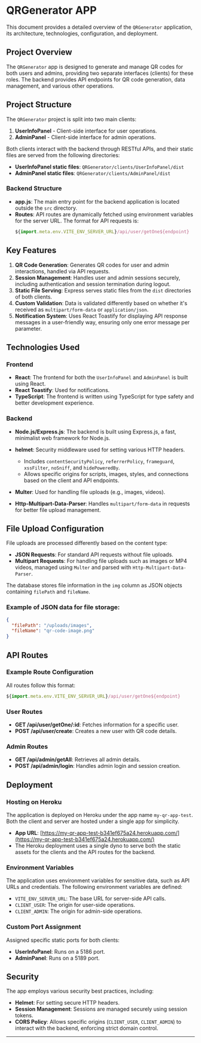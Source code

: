 
# QRGenerator APP

This document provides a detailed overview of the `QRGenerator` application, its architecture, technologies, configuration, and deployment.

## Project Overview

The `QRGenerator` app is designed to generate and manage QR codes for both users and admins, providing two separate interfaces (clients) for these roles. The backend provides API endpoints for QR code generation, data management, and various other operations.

## Project Structure

The `QRGenerator` project is split into two main clients:

1. **UserInfoPanel** - Client-side interface for user operations.
2. **AdminPanel** - Client-side interface for admin operations.

Both clients interact with the backend through RESTful APIs, and their static files are served from the following directories:

- **UserInfoPanel static files**: `QRGenerator/clients/UserInfoPanel/dist`
- **AdminPanel static files**: `QRGenerator/clients/AdminPanel/dist`

### Backend Structure

- **app.js**: The main entry point for the backend application is located outside the `src` directory.
- **Routes**: API routes are dynamically fetched using environment variables for the server URL. The format for API requests is: 
  ```js
  ${import.meta.env.VITE_ENV_SERVER_URL}/api/user/getOne${endpoint}
  ```

## Key Features

1. **QR Code Generation**: Generates QR codes for user and admin interactions, handled via API requests.
2. **Session Management**: Handles user and admin sessions securely, including authentication and session termination during logout.
3. **Static File Serving**: Express serves static files from the `dist` directories of both clients.
4. **Custom Validation**: Data is validated differently based on whether it's received as `multipart/form-data` or `application/json`.
5. **Notification System**: Uses React Toastify for displaying API response messages in a user-friendly way, ensuring only one error message per parameter.

## Technologies Used

### Frontend

- **React**: The frontend for both the `UserInfoPanel` and `AdminPanel` is built using React.
- **React Toastify**: Used for notifications.
- **TypeScript**: The frontend is written using TypeScript for type safety and better development experience.

### Backend

- **Node.js/Express.js**: The backend is built using Express.js, a fast, minimalist web framework for Node.js.
- **helmet**: Security middleware used for setting various HTTP headers.
  - Includes `contentSecurityPolicy`, `referrerPolicy`, `frameguard`, `xssFilter`, `noSniff`, and `hidePoweredBy`.
  - Allows specific origins for scripts, images, styles, and connections based on the client and API endpoints.

- **Multer**: Used for handling file uploads (e.g., images, videos).
- **Http-Multipart-Data-Parser**: Handles `multipart/form-data` in requests for better file upload management.

## File Upload Configuration

File uploads are processed differently based on the content type:

- **JSON Requests**: For standard API requests without file uploads.
- **Multipart Requests**: For handling file uploads such as images or MP4 videos, managed using `Multer` and parsed with `Http-Multipart-Data-Parser`.

The database stores file information in the `img` column as JSON objects containing `filePath` and `fileName`.

### Example of JSON data for file storage:

```json
{
  "filePath": "/uploads/images",
  "fileName": "qr-code-image.png"
}
```

## API Routes

### Example Route Configuration

All routes follow this format:
```js
${import.meta.env.VITE_ENV_SERVER_URL}/api/user/getOne${endpoint}
```

### User Routes

- **GET /api/user/getOne/:id**: Fetches information for a specific user.
- **POST /api/user/create**: Creates a new user with QR code details.

### Admin Routes

- **GET /api/admin/getAll**: Retrieves all admin details.
- **POST /api/admin/login**: Handles admin login and session creation.

## Deployment

### Hosting on Heroku

The application is deployed on Heroku under the app name `my-qr-app-test`. Both the client and server are hosted under a single app for simplicity.

- **App URL**: [https://my-qr-app-test-b341ef675a24.herokuapp.com/](https://my-qr-app-test-b341ef675a24.herokuapp.com/)
- The Heroku deployment uses a single dyno to serve both the static assets for the clients and the API routes for the backend.

### Environment Variables

The application uses environment variables for sensitive data, such as API URLs and credentials. The following environment variables are defined:

- `VITE_ENV_SERVER_URL`: The base URL for server-side API calls.
- `CLIENT_USER`: The origin for user-side operations.
- `CLIENT_ADMIN`: The origin for admin-side operations.

### Custom Port Assignment

 Assigned specific static ports for both clients:

- **UserInfoPanel**: Runs on a 5186 port.
- **AdminPanel**: Runs on a 5189 port.


## Security

The app employs various security best practices, including:

- **Helmet**: For setting secure HTTP headers.
- **Session Management**: Sessions are managed securely using session tokens.
- **CORS Policy**: Allows specific origins (`CLIENT_USER`, `CLIENT_ADMIN`) to interact with the backend, enforcing strict domain control.

---
